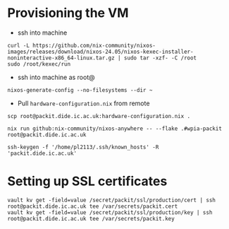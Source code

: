 # Provisioning the VM

- ssh into machine

```
curl -L https://github.com/nix-community/nixos-images/releases/download/nixos-24.05/nixos-kexec-installer-noninteractive-x86_64-linux.tar.gz | sudo tar -xzf- -C /root
sudo /root/kexec/run
```

- ssh into machine as root@
```
nixos-generate-config --no-filesystems --dir ~
```

- Pull `hardware-configuration.nix` from remote
```
scp root@packit.dide.ic.ac.uk:hardware-configuration.nix .
```

```
nix run github:nix-community/nixos-anywhere -- --flake .#wpia-packit root@packit.dide.ic.ac.uk
```

```
ssh-keygen -f '/home/pl2113/.ssh/known_hosts' -R 'packit.dide.ic.ac.uk'
```

# Setting up SSL certificates

```
vault kv get -field=value /secret/packit/ssl/production/cert | ssh root@packit.dide.ic.ac.uk tee /var/secrets/packit.cert
vault kv get -field=value /secret/packit/ssl/production/key | ssh root@packit.dide.ic.ac.uk tee /var/secrets/packit.key
```

